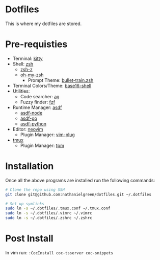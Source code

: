 # Dotfiles

This is where my dotfiles are stored.

# Pre-requisties

- Terminal: [kitty](https://sw.kovidgoyal.net/kitty/)
- Shell: [zsh](https://www.zsh.org/)
  - [zsh-z](https://github.com/agkozak/zsh-z)
  - [oh-my-zsh](https://ohmyz.sh/)
    - Prompt Theme: [bullet-train.zsh](https://github.com/caiogondim/bullet-train.zsh)
- Terminal Colors/Theme: [base16-shell](https://github.com/chriskempson/base16-shell)
- Utilities:
  - Code searcher: [ag](https://github.com/ggreer/the_silver_searcher)
  - Fuzzy finder: [fzf](https://github.com/junegunn/fzf)
- Runtime Manager: [asdf](https://asdf-vm.com/)
  - [asdf-node](https://github.com/asdf-vm/asdf-nodejs)
  - [asdf-go](https://github.com/kennyp/asdf-golang)
  - [asdf-python](https://github.com/danhper/asdf-python)
- Editor: [neovim](https://github.com/neovim/neovim)
  - Plugin Manager: [vim-plug](https://github.com/junegunn/vim-plug)
- [tmux](https://github.com/tmux/tmux)
  - Plugin Manager: [tpm](https://github.com/tmux-plugins/tpm)

# Installation

Once all the above programs are installed run the following commands:

```bash
# Clone the repo using SSH
git clone git@github.com:nathanielgreen/dotfiles.git ~/.dotfiles

# Set up symlinks
sudo ln -s ~/.dotfiles/.tmux.conf ~/.tmux.conf
sudo ln -s ~/.dotfiles/.vimrc ~/.vimrc
sudo ln -s ~/.dotfiles/.zshrc ~/.zshrc
```

# Post Install

In vim run: `:CocInstall coc-tsserver coc-snippets`

